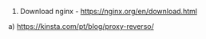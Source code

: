 1) Download nginx - https://nginx.org/en/download.html

a) https://kinsta.com/pt/blog/proxy-reverso/
